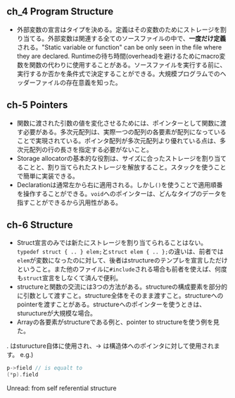 ## ch_4 Program Structure

- 外部変数の宣言はタイプを決める。定義はその変数のためにストレージを割り当てる。外部変数は関連する全てのソースファイルの中で、**一度だけ定義**される。"Static variable or function" can be only seen in the file where they are declared. Runtimeの待ち時間(overhead)を避けるためにmacro変数を関数の代わりに使用することがある。ソースファイルを実行する前に、実行するか否かを条件式で決定することができる。大規模プログラムでのヘッダーファイルの存在意義を知った。

## ch-5 Pointers

- 関数に渡された引数の値を変化させるためには、ポインターとして関数に渡す必要がある。多次元配列は、実際一つの配列の各要素が配列になっていることで実現されている。ポインタ配列が多次元配列より優れている点は、多次元配列の行の長さを指定する必要がないこと。
- Storage allocatorの基本的な役割は、サイズに合ったストレージを割り当てることと、割り当てられたストレージを解放すること。スタックを使うことで簡単に実装できる。
- Declarationは通常左から右に適用される。しかし`()`を使うことで適用順番を操作することができる。`void`へのポインターは、どんなタイプのデータを指すことができるから汎用性がある。

## ch-6 Structure

- Struct宣言のみでは新たにストレージを割り当てられることはない。`typedef struct { .. } elem;`と`struct elem { .. };`の違いは、前者では`elem`が変数になったのに対して、後者はstructureのテンプレを宣言しただけということ。また他のファイルに`#include`される場合も前者を使えば、何度も`struct`宣言をしなくて済んで便利。
- structureと関数の交流には3つの方法がある。structureの構成要素を部分的に引数として渡すこと。structure全体をそのまま渡すこと。structureへのpointerを渡すことがある。structureへのポインターを使うときは、stuructureが大規模な場合。
- Arrayの各要素がstructureである例と、pointer to structureを使う例を見た。

. はsturucture自体に使用され、-> は構造体へのポインタに対して使用されます。
e.g.)
```c
p->field // is equalt to
(*p).field
```

Unread: from self referential structure